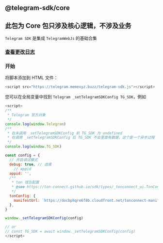 ## @telegram-sdk/core

## 此包为 Core 包只涉及核心逻辑，不涉及业务

`Telegram SDK` 是集成 `TelegramWebJs` 的基础合集

### [查看更改日志](https://github.com/peng-xiao-shuai/telegram-sdk-docs/blob/gh-pages/CHANGE.md)

### 开始

将脚本添加到 HTML 文件：

```js
<script src="https://telegram.memexyz.buzz/telegram-sdk.js"></script>
```

您可以在全局变量中找到 `Telegram _setTelegramSDKConfig TG_SDK`，例如

```js
<script>
/**
 * Telegram 官方对象
 */
console.log(window.Telegram)
/**
 * 在未调用 _setTelegramSDKConfig 前 TG_SDK 为 undefined
 * 在调用 _setTelegramSDKConfig 后 TG_SDK 不会里面有数据，这个是一个异步过程
 */
console.log(window.TG_SDK)

const config = {
  // 开启调试模式
  debug: true, // 选填
    // appid
  appid: '',
  /**
   * ton 钱包配置
   * @see https://ton-connect.github.io/sdk/types/_tonconnect_ui.TonConnectUiCreateOptions.html
   */
  tonConfig: {
    manifestUrl: `https://docbphqre6f8b.cloudfront.net/tonconnect-manifest.json`, // 必填
  },
}

window._setTelegramSDKConfig(config)

// or
// const TG_SDK = await window._setTelegramSDKConfig(config)
</script>
```
